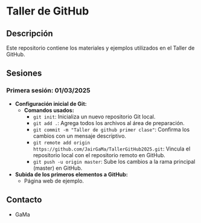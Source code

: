 # Taller de GitHub

## Descripción

Este repositorio contiene los materiales y ejemplos utilizados en el Taller de GitHub.

## Sesiones

### Primera sesión: 01/03/2025

* **Configuración inicial de Git:**
    * **Comandos usados:**
        * `git init`: Inicializa un nuevo repositorio Git local.
        * `git add .`: Agrega todos los archivos al área de preparación.
        * `git commit -m "Taller de github primer clase"`: Confirma los cambios con un mensaje descriptivo.
        * `git remote add origin https://github.com/JairGaMa/TallerGitHub2025.git`: Vincula el repositorio local con el repositorio remoto en GitHub.
        * `git push -u origin master`: Sube los cambios a la rama principal (master) en GitHub.
* **Subida de los primeros elementos a GitHub:**
    * Página web de ejemplo.


## Contacto

* GaMa
